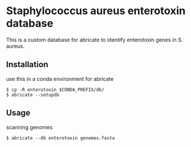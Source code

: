 # Staphylococcus aureus enterotoxin database

This is a custom database for abricate to identify enterotoxin genes in S. aureus.

## Installation

use this in a conda environment for abricate

```
$ cp -R enterotoxin $CONDA_PREFIX/db/
$ abricate --setupdb
```

## Usage

scanning genomes

```
$ abricate --db enterotoxin genomes.fasta
```
